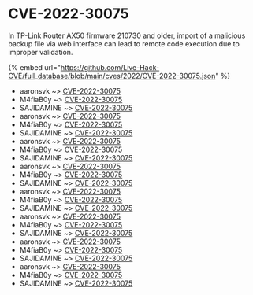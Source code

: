 # CVE-2022-30075

In TP-Link Router AX50 firmware 210730 and older, import of a malicious backup file via web interface can lead to remote code execution due to improper validation.

{% embed url="https://github.com/Live-Hack-CVE/full_database/blob/main/cves/2022/CVE-2022-30075.json" %}


* aaronsvk ~> [CVE-2022-30075](https://www.alice-snow.ru/2022/database/cve-2022-30075/cve-2022-30075-aaronsvk)
* M4fiaB0y ~> [CVE-2022-30075](https://www.alice-snow.ru/2022/database/cve-2022-30075/cve-2022-30075-m4fiab0y)
* SAJIDAMINE ~> [CVE-2022-30075](https://www.alice-snow.ru/2022/database/cve-2022-30075/cve-2022-30075-sajidamine)
* aaronsvk ~> [CVE-2022-30075](https://www.alice-snow.ru/2022/database/cve-2022-30075/cve-2022-30075-aaronsvk)
* M4fiaB0y ~> [CVE-2022-30075](https://www.alice-snow.ru/2022/database/cve-2022-30075/cve-2022-30075-m4fiab0y)
* SAJIDAMINE ~> [CVE-2022-30075](https://www.alice-snow.ru/2022/database/cve-2022-30075/cve-2022-30075-sajidamine)
* aaronsvk ~> [CVE-2022-30075](https://www.alice-snow.ru/2022/database/cve-2022-30075/cve-2022-30075-aaronsvk)
* M4fiaB0y ~> [CVE-2022-30075](https://www.alice-snow.ru/2022/database/cve-2022-30075/cve-2022-30075-m4fiab0y)
* SAJIDAMINE ~> [CVE-2022-30075](https://www.alice-snow.ru/2022/database/cve-2022-30075/cve-2022-30075-sajidamine)
* aaronsvk ~> [CVE-2022-30075](https://www.alice-snow.ru/2022/database/cve-2022-30075/cve-2022-30075-aaronsvk)
* M4fiaB0y ~> [CVE-2022-30075](https://www.alice-snow.ru/2022/database/cve-2022-30075/cve-2022-30075-m4fiab0y)
* SAJIDAMINE ~> [CVE-2022-30075](https://www.alice-snow.ru/2022/database/cve-2022-30075/cve-2022-30075-sajidamine)
* aaronsvk ~> [CVE-2022-30075](https://www.alice-snow.ru/2022/database/cve-2022-30075/cve-2022-30075-aaronsvk)
* M4fiaB0y ~> [CVE-2022-30075](https://www.alice-snow.ru/2022/database/cve-2022-30075/cve-2022-30075-m4fiab0y)
* SAJIDAMINE ~> [CVE-2022-30075](https://www.alice-snow.ru/2022/database/cve-2022-30075/cve-2022-30075-sajidamine)
* aaronsvk ~> [CVE-2022-30075](https://www.alice-snow.ru/2022/database/cve-2022-30075/cve-2022-30075-aaronsvk)
* M4fiaB0y ~> [CVE-2022-30075](https://www.alice-snow.ru/2022/database/cve-2022-30075/cve-2022-30075-m4fiab0y)
* SAJIDAMINE ~> [CVE-2022-30075](https://www.alice-snow.ru/2022/database/cve-2022-30075/cve-2022-30075-sajidamine)
* aaronsvk ~> [CVE-2022-30075](https://www.alice-snow.ru/2022/database/cve-2022-30075/cve-2022-30075-aaronsvk)
* M4fiaB0y ~> [CVE-2022-30075](https://www.alice-snow.ru/2022/database/cve-2022-30075/cve-2022-30075-m4fiab0y)
* SAJIDAMINE ~> [CVE-2022-30075](https://www.alice-snow.ru/2022/database/cve-2022-30075/cve-2022-30075-sajidamine)
* aaronsvk ~> [CVE-2022-30075](https://www.alice-snow.ru/2022/database/cve-2022-30075/cve-2022-30075-aaronsvk)
* M4fiaB0y ~> [CVE-2022-30075](https://www.alice-snow.ru/2022/database/cve-2022-30075/cve-2022-30075-m4fiab0y)
* SAJIDAMINE ~> [CVE-2022-30075](https://www.alice-snow.ru/2022/database/cve-2022-30075/cve-2022-30075-sajidamine)
